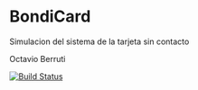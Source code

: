 # BondiCard
Simulacion del sistema de la tarjeta sin contacto

Octavio Berruti

[![Build Status](https://travis-ci.org/OctavioBerruti/BondiCard.svg?branch=master)](https://travis-ci.org/OctavioBerruti/BondiCard)
